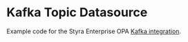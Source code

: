 # Kafka Topic Datasource

Example code for the Styra Enterprise OPA [Kafka integration](https://docs.styra.com/enterprise-opa/reference/configuration/data/kafka).
